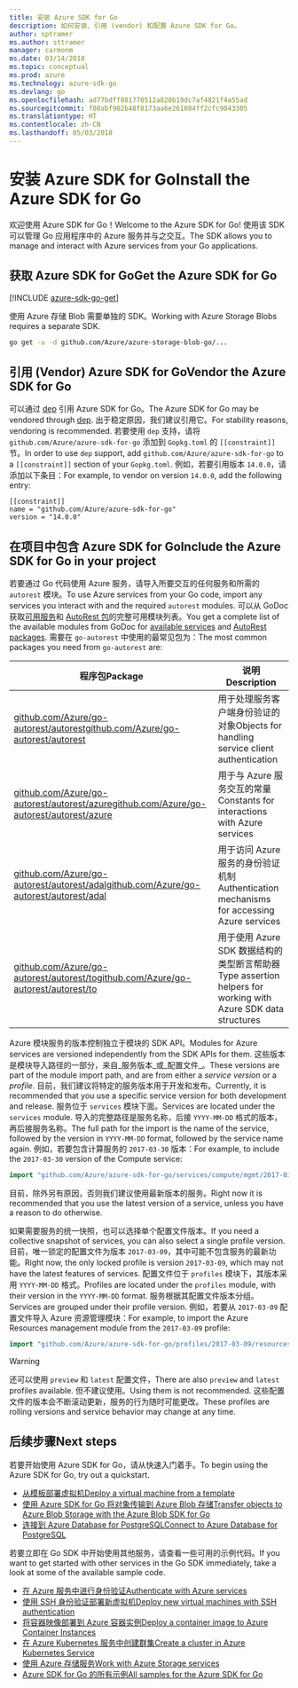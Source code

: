 ```yaml
---
title: 安装 Azure SDK for Go
description: 如何安装、引用 (vendor) 和配置 Azure SDK for Go。
author: sptramer
ms.author: sttramer
manager: carmonm
ms.date: 03/14/2018
ms.topic: conceptual
ms.prod: azure
ms.technology: azure-sdk-go
ms.devlang: go
ms.openlocfilehash: ad77bdff881770512a828b19dc7af4821f4a55ad
ms.sourcegitcommit: f08abf902b48f8173aa6e261084ff2cfc9043305
ms.translationtype: HT
ms.contentlocale: zh-CN
ms.lasthandoff: 05/03/2018
---
```

# <a name="install-the-azure-sdk-for-go"></a><span data-ttu-id="ecd96-103">安装 Azure SDK for Go</span><span class="sxs-lookup"><span data-stu-id="ecd96-103">Install the Azure SDK for Go</span></span>

<span data-ttu-id="ecd96-104">欢迎使用 Azure SDK for Go！</span><span class="sxs-lookup"><span data-stu-id="ecd96-104">Welcome to the Azure SDK for Go!</span></span> <span data-ttu-id="ecd96-105">使用该 SDK 可以管理 Go 应用程序中的 Azure 服务并与之交互。</span><span class="sxs-lookup"><span data-stu-id="ecd96-105">The SDK allows you to manage and interact with Azure services from your Go applications.</span></span>

## <a name="get-the-azure-sdk-for-go"></a><span data-ttu-id="ecd96-106">获取 Azure SDK for Go</span><span class="sxs-lookup"><span data-stu-id="ecd96-106">Get the Azure SDK for Go</span></span>

[!INCLUDE [azure-sdk-go-get](includes/azure-sdk-go-get.md)]

<span data-ttu-id="ecd96-107">使用 Azure 存储 Blob 需要单独的 SDK。</span><span class="sxs-lookup"><span data-stu-id="ecd96-107">Working with Azure Storage Blobs requires a separate SDK.</span></span>

```bash
go get -u -d github.com/Azure/azure-storage-blob-go/...
```

## <a name="vendor-the-azure-sdk-for-go"></a><span data-ttu-id="ecd96-108">引用 (Vendor) Azure SDK for Go</span><span class="sxs-lookup"><span data-stu-id="ecd96-108">Vendor the Azure SDK for Go</span></span>

<span data-ttu-id="ecd96-109">可以通过 [dep](https://github.com/golang/dep) 引用 Azure SDK for Go。</span><span class="sxs-lookup"><span data-stu-id="ecd96-109">The Azure SDK for Go may be vendored through [dep](https://github.com/golang/dep).</span></span> <span data-ttu-id="ecd96-110">出于稳定原因，我们建议引用它。</span><span class="sxs-lookup"><span data-stu-id="ecd96-110">For stability reasons, vendoring is recommended.</span></span> <span data-ttu-id="ecd96-111">若要使用 `dep` 支持，请将 `github.com/Azure/azure-sdk-for-go` 添加到 `Gopkg.toml` 的 `[[constraint]]` 节。</span><span class="sxs-lookup"><span data-stu-id="ecd96-111">In order to use `dep` support, add `github.com/Azure/azure-sdk-for-go` to a `[[constraint]]` section of your `Gopkg.toml`.</span></span> <span data-ttu-id="ecd96-112">例如，若要引用版本 `14.0.0`，请添加以下条目：</span><span class="sxs-lookup"><span data-stu-id="ecd96-112">For example, to vendor on version `14.0.0`, add the following entry:</span></span>

```
[[constraint]]
name = "github.com/Azure/azure-sdk-for-go"
version = "14.0.0"
```

## <a name="include-the-azure-sdk-for-go-in-your-project"></a><span data-ttu-id="ecd96-113">在项目中包含 Azure SDK for Go</span><span class="sxs-lookup"><span data-stu-id="ecd96-113">Include the Azure SDK for Go in your project</span></span>

<span data-ttu-id="ecd96-114">若要通过 Go 代码使用 Azure 服务，请导入所要交互的任何服务和所需的 `autorest` 模块。</span><span class="sxs-lookup"><span data-stu-id="ecd96-114">To use Azure services from your Go code, import any services you interact with and the required `autorest` modules.</span></span>
<span data-ttu-id="ecd96-115">可以从 GoDoc 获取[可用服务](https://godoc.org/github.com/Azure/azure-sdk-for-go)和 [AutoRest 包](https://godoc.org/github.com/Azure/go-autorest)的完整可用模块列表。</span><span class="sxs-lookup"><span data-stu-id="ecd96-115">You get a complete list of the available modules from GoDoc for [available services](https://godoc.org/github.com/Azure/azure-sdk-for-go) and [AutoRest packages](https://godoc.org/github.com/Azure/go-autorest).</span></span> <span data-ttu-id="ecd96-116">需要在 `go-autorest` 中使用的最常见包为：</span><span class="sxs-lookup"><span data-stu-id="ecd96-116">The most common packages you need from `go-autorest` are:</span></span>

| <span data-ttu-id="ecd96-117">程序包</span><span class="sxs-lookup"><span data-stu-id="ecd96-117">Package</span></span> | <span data-ttu-id="ecd96-118">说明</span><span class="sxs-lookup"><span data-stu-id="ecd96-118">Description</span></span> |
|---------|-------------|
| <span data-ttu-id="ecd96-119">[github.com/Azure/go-autorest/autorest][autorest]</span><span class="sxs-lookup"><span data-stu-id="ecd96-119">[github.com/Azure/go-autorest/autorest][autorest]</span></span> | <span data-ttu-id="ecd96-120">用于处理服务客户端身份验证的对象</span><span class="sxs-lookup"><span data-stu-id="ecd96-120">Objects for handling service client authentication</span></span> |
| <span data-ttu-id="ecd96-121">[github.com/Azure/go-autorest/autorest/azure][autorest/azure]</span><span class="sxs-lookup"><span data-stu-id="ecd96-121">[github.com/Azure/go-autorest/autorest/azure][autorest/azure]</span></span> | <span data-ttu-id="ecd96-122">用于与 Azure 服务交互的常量</span><span class="sxs-lookup"><span data-stu-id="ecd96-122">Constants for interactions with Azure services</span></span> |
| <span data-ttu-id="ecd96-123">[github.com/Azure/go-autorest/autorest/adal][autorest/adal]</span><span class="sxs-lookup"><span data-stu-id="ecd96-123">[github.com/Azure/go-autorest/autorest/adal][autorest/adal]</span></span> | <span data-ttu-id="ecd96-124">用于访问 Azure 服务的身份验证机制</span><span class="sxs-lookup"><span data-stu-id="ecd96-124">Authentication mechanisms for accessing Azure services</span></span> |
| <span data-ttu-id="ecd96-125">[github.com/Azure/go-autorest/autorest/to][autorest/to]</span><span class="sxs-lookup"><span data-stu-id="ecd96-125">[github.com/Azure/go-autorest/autorest/to][autorest/to]</span></span> | <span data-ttu-id="ecd96-126">用于使用 Azure SDK 数据结构的类型断言帮助器</span><span class="sxs-lookup"><span data-stu-id="ecd96-126">Type assertion helpers for working with Azure SDK data structures</span></span> |

[autorest]: https://godoc.org/github.com/Azure/go-autorest/autorest
[autorest/azure]: https://godoc.org/github.com/Azure/go-autorest/autorest/azure
[autorest/adal]: https://godoc.org/github.com/Azure/go-autorest/autorest/adal
[autorest/to]: https://godoc.org/github.com/Azure/go-autorest/autorest/to

<span data-ttu-id="ecd96-127">Azure 模块服务的版本控制独立于模块的 SDK API。</span><span class="sxs-lookup"><span data-stu-id="ecd96-127">Modules for Azure services are versioned independently from the SDK APIs for them.</span></span> <span data-ttu-id="ecd96-128">这些版本是模块导入路径的一部分，来自_服务版本_或_配置文件_。</span><span class="sxs-lookup"><span data-stu-id="ecd96-128">These versions are part of the module import path, and are from either a _service version_ or a _profile_.</span></span> <span data-ttu-id="ecd96-129">目前，我们建议将特定的服务版本用于开发和发布。</span><span class="sxs-lookup"><span data-stu-id="ecd96-129">Currently, it is recommended that you use a specific service version for both development and release.</span></span> <span data-ttu-id="ecd96-130">服务位于 `services` 模块下面。</span><span class="sxs-lookup"><span data-stu-id="ecd96-130">Services are located under the `services` module.</span></span> <span data-ttu-id="ecd96-131">导入的完整路径是服务名称，后接 `YYYY-MM-DD` 格式的版本，再后接服务名称。</span><span class="sxs-lookup"><span data-stu-id="ecd96-131">The full path for the import is the name of the service, followed by the version in `YYYY-MM-DD` format, followed by the service name again.</span></span> <span data-ttu-id="ecd96-132">例如，若要包含计算服务的 `2017-03-30` 版本：</span><span class="sxs-lookup"><span data-stu-id="ecd96-132">For example, to include the `2017-03-30` version of the Compute service:</span></span>

```go
import "github.com/Azure/azure-sdk-for-go/services/compute/mgmt/2017-03-30/compute"
```

<span data-ttu-id="ecd96-133">目前，除外另有原因，否则我们建议使用最新版本的服务。</span><span class="sxs-lookup"><span data-stu-id="ecd96-133">Right now it is recommended that you use the latest version of a service, unless you have a reason to do otherwise.</span></span>

<span data-ttu-id="ecd96-134">如果需要服务的统一快照，也可以选择单个配置文件版本。</span><span class="sxs-lookup"><span data-stu-id="ecd96-134">If you need a collective snapshot of services, you can also select a single profile version.</span></span> <span data-ttu-id="ecd96-135">目前，唯一锁定的配置文件为版本 `2017-03-09`，其中可能不包含服务的最新功能。</span><span class="sxs-lookup"><span data-stu-id="ecd96-135">Right now, the only locked profile is version `2017-03-09`, which may not have the latest features of services.</span></span> <span data-ttu-id="ecd96-136">配置文件位于 `profiles` 模块下，其版本采用 `YYYY-MM-DD` 格式。</span><span class="sxs-lookup"><span data-stu-id="ecd96-136">Profiles are located under the `profiles` module, with their version in the `YYYY-MM-DD` format.</span></span> <span data-ttu-id="ecd96-137">服务根据其配置文件版本分组。</span><span class="sxs-lookup"><span data-stu-id="ecd96-137">Services are grouped under their profile version.</span></span> <span data-ttu-id="ecd96-138">例如，若要从 `2017-03-09` 配置文件导入 Azure 资源管理模块：</span><span class="sxs-lookup"><span data-stu-id="ecd96-138">For example, to import the Azure Resources management module from the `2017-03-09` profile:</span></span>

```go
import "github.com/Azure/azure-sdk-for-go/profiles/2017-03-09/resources/mgmt/resources"
```

> [!WARNING]
> <span data-ttu-id="ecd96-139">还可以使用 `preview` 和 `latest` 配置文件，</span><span class="sxs-lookup"><span data-stu-id="ecd96-139">There are also `preview` and `latest` profiles available.</span></span> <span data-ttu-id="ecd96-140">但不建议使用。</span><span class="sxs-lookup"><span data-stu-id="ecd96-140">Using them is not recommended.</span></span> <span data-ttu-id="ecd96-141">这些配置文件的版本会不断滚动更新，服务的行为随时可能更改。</span><span class="sxs-lookup"><span data-stu-id="ecd96-141">These profiles are rolling versions and service behavior may change at any time.</span></span>

## <a name="next-steps"></a><span data-ttu-id="ecd96-142">后续步骤</span><span class="sxs-lookup"><span data-stu-id="ecd96-142">Next steps</span></span>

<span data-ttu-id="ecd96-143">若要开始使用 Azure SDK for Go，请从快速入门着手。</span><span class="sxs-lookup"><span data-stu-id="ecd96-143">To begin using the Azure SDK for Go, try out a quickstart.</span></span>

* [<span data-ttu-id="ecd96-144">从模板部署虚拟机</span><span class="sxs-lookup"><span data-stu-id="ecd96-144">Deploy a virtual machine from a template</span></span>](azure-sdk-go-qs-vm.md)
* [<span data-ttu-id="ecd96-145">使用 Azure SDK for Go 将对象传输到 Azure Blob 存储</span><span class="sxs-lookup"><span data-stu-id="ecd96-145">Transfer objects to Azure Blob Storage with the Azure Blob SDK for Go</span></span>](/azure/storage/blobs/storage-quickstart-blobs-go?toc=%2fgo%2fazure%2ftoc.json)
* [<span data-ttu-id="ecd96-146">连接到 Azure Database for PostgreSQL</span><span class="sxs-lookup"><span data-stu-id="ecd96-146">Connect to Azure Database for PostgreSQL</span></span>](/azure/postgresql/connect-go?toc=%2fgo%2fazure%2ftoc.json)

<span data-ttu-id="ecd96-147">若要立即在 Go SDK 中开始使用其他服务，请查看一些可用的示例代码。</span><span class="sxs-lookup"><span data-stu-id="ecd96-147">If you want to get started with other services in the Go SDK immediately, take a look at some of the available sample code.</span></span>

* [<span data-ttu-id="ecd96-148">在 Azure 服务中进行身份验证</span><span class="sxs-lookup"><span data-stu-id="ecd96-148">Authenticate with Azure services</span></span>](https://github.com/Azure-Samples/azure-sdk-for-go-samples/tree/master/iam)
* [<span data-ttu-id="ecd96-149">使用 SSH 身份验证部署新虚拟机</span><span class="sxs-lookup"><span data-stu-id="ecd96-149">Deploy new virtual machines with SSH authentication</span></span>](https://github.com/Azure-Samples/azure-sdk-for-go-samples/tree/master/compute)
* [<span data-ttu-id="ecd96-150">将容器映像部署到 Azure 容器实例</span><span class="sxs-lookup"><span data-stu-id="ecd96-150">Deploy a container image to Azure Container Instances</span></span>](https://github.com/Azure-Samples/azure-sdk-for-go-samples/tree/master/containerinstance)
* [<span data-ttu-id="ecd96-151">在 Azure Kubernetes 服务中创建群集</span><span class="sxs-lookup"><span data-stu-id="ecd96-151">Create a cluster in Azure Kubernetes Service</span></span>](https://github.com/Azure-Samples/azure-sdk-for-go-samples/tree/master/containerservice)
* [<span data-ttu-id="ecd96-152">使用 Azure 存储服务</span><span class="sxs-lookup"><span data-stu-id="ecd96-152">Work with Azure Storage services</span></span>](https://github.com/Azure-Samples/azure-sdk-for-go-samples/tree/master/storage)
* [<span data-ttu-id="ecd96-153">Azure SDK for Go 的所有示例</span><span class="sxs-lookup"><span data-stu-id="ecd96-153">All samples for the Azure SDK for Go</span></span>](https://github.com/azure-samples/azure-sdk-for-go-samples)
